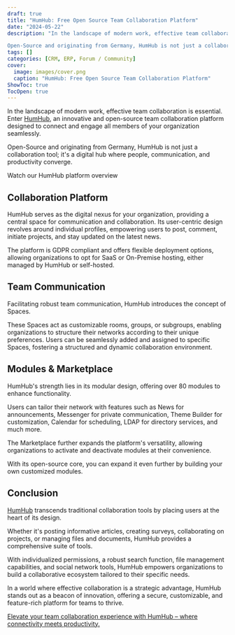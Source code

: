 ```yaml
---
draft: true
title: "HumHub: Free Open Source Team Collaboration Platform"
date: "2024-05-22"
description: "In the landscape of modern work, effective team collaboration is essential. Enter HumHub, an innovative and open-source team collaboration platform designed to connect and engage all members of your organization seamlessly.

Open-Source and originating from Germany, HumHub is not just a collaboration tool; it's a digital hub where"
tags: []
categories: [CRM, ERP, Forum / Community]
cover:
  image: images/cover.png
  caption: "HumHub: Free Open Source Team Collaboration Platform"
ShowToc: true
TocOpen: true
---
```



In the landscape of modern work, effective team collaboration is essential. Enter [HumHub](https://elest.io/open-source/humhub?ref=blog.elest.io), an innovative and open\-source team collaboration platform designed to connect and engage all members of your organization seamlessly. 

Open\-Source and originating from Germany, HumHub is not just a collaboration tool; it's a digital hub where people, communication, and productivity converge.



Watch our HumHub platform overview



## **Collaboration Platform**

HumHub serves as the digital nexus for your organization, providing a central space for communication and collaboration. Its user\-centric design revolves around individual profiles, empowering users to post, comment, initiate projects, and stay updated on the latest news. 

The platform is GDPR compliant and offers flexible deployment options, allowing organizations to opt for SaaS or On\-Premise hosting, either managed by HumHub or self\-hosted.

## **Team Communication**

Facilitating robust team communication, HumHub introduces the concept of Spaces. 

These Spaces act as customizable rooms, groups, or subgroups, enabling organizations to structure their networks according to their unique preferences. Users can be seamlessly added and assigned to specific Spaces, fostering a structured and dynamic collaboration environment.

## **Modules \& Marketplace**

HumHub's strength lies in its modular design, offering over 80 modules to enhance functionality. 

Users can tailor their network with features such as News for announcements, Messenger for private communication, Theme Builder for customization, Calendar for scheduling, LDAP for directory services, and much more. 

The Marketplace further expands the platform's versatility, allowing organizations to activate and deactivate modules at their convenience.

With its open\-source core, you can expand it even further by building your own customized modules.

## **Conclusion**

[HumHub](https://elest.io/open-source/humhub?ref=blog.elest.io) transcends traditional collaboration tools by placing users at the heart of its design. 

Whether it's posting informative articles, creating surveys, collaborating on projects, or managing files and documents, HumHub provides a comprehensive suite of tools. 

With individualized permissions, a robust search function, file management capabilities, and social network tools, HumHub empowers organizations to build a collaborative ecosystem tailored to their specific needs.

In a world where effective collaboration is a strategic advantage, HumHub stands out as a beacon of innovation, offering a secure, customizable, and feature\-rich platform for teams to thrive. 

[Elevate your team collaboration experience with HumHub – where connectivity meets productivity.](https://elest.io/open-source/humhub?ref=blog.elest.io)



